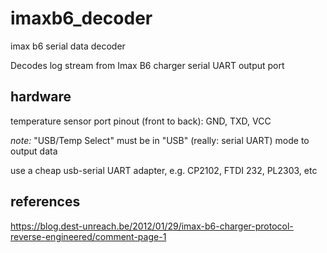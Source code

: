 # imaxb6_decoder
imax b6 serial data decoder

Decodes log stream from Imax B6 charger serial UART output port

## hardware
temperature sensor port pinout (front to back): GND, TXD, VCC

*note:* "USB/Temp Select" must be in "USB" (really: serial UART) mode to output data

use a cheap usb-serial UART adapter, e.g. CP2102, FTDI 232, PL2303, etc

## references
https://blog.dest-unreach.be/2012/01/29/imax-b6-charger-protocol-reverse-engineered/comment-page-1

